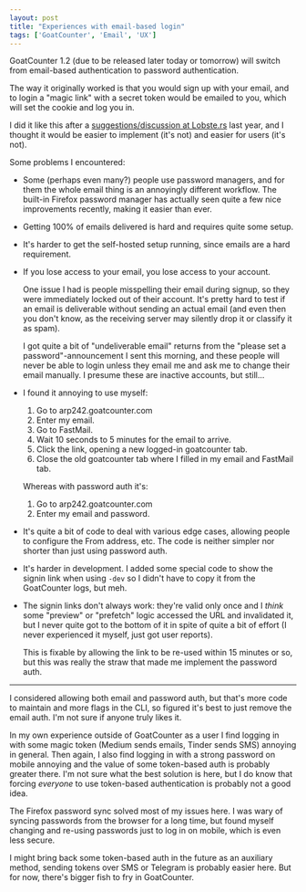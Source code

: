```yaml
---
layout: post
title: "Experiences with email-based login"
tags: ['GoatCounter', 'Email', 'UX']
---
```


GoatCounter 1.2 (due to be released later today or tomorrow) will switch from
email-based authentication to password authentication.

The way it originally worked is that you would sign up with your email, and to
login a "magic link" with a secret token would be emailed to you, which will set
the cookie and log you in.

I did it like this after a [suggestions/discussion at Lobste.rs][l] last year,
and I thought it would be easier to implement (it's not) and easier for users
(it's not).

[l]: https://lobste.rs/s/kkfmoi/getting_toasty_observations_on_burnout#c_9d1rd6

Some problems I encountered:

- Some (perhaps even many?) people use password managers, and for them the whole
  email thing is an annoyingly different workflow. The built-in Firefox password
  manager has actually seen quite a few nice improvements recently, making it
  easier than ever.

- Getting 100% of emails delivered is hard and requires quite some setup.

- It's harder to get the self-hosted setup running, since emails are a hard
  requirement.

- If you lose access to your email, you lose access to your account.

  One issue I had is people misspelling their email during signup, so they were
  immediately locked out of their account. It's pretty hard to test if an email
  is deliverable without sending an actual email (and even then you don't know,
  as the receiving server may silently drop it or classify it as spam).

  I got quite a bit of "undeliverable email" returns from the "please set a
  password"-announcement I sent this morning, and these people will never be
  able to login unless they email me and ask me to change their email manually.
  I presume these are inactive accounts, but still...

- I found it annoying to use myself:

  1. Go to arp242.goatcounter.com
  2. Enter my email.
  3. Go to FastMail.
  4. Wait 10 seconds to 5 minutes for the email to arrive.
  5. Click the link, opening a new logged-in goatcounter tab.
  6. Close the old goatcounter tab where I filled in my email and FastMail tab.

  Whereas with password auth it's:

  1. Go to arp242.goatcounter.com
  2. Enter my email and password.

- It's quite a bit of code to deal with various edge cases, allowing people to
  configure the From address, etc. The code is neither simpler nor shorter than
  just using password auth.

- It's harder in development. I added some special code to show the signin link
  when using `-dev` so I didn't have to copy it from the GoatCounter logs, but
  meh.

- The signin links don't always work: they're valid only once and I *think* some
  "preview" or "prefetch" logic accessed the URL and invalidated it, but I never
  quite got to the bottom of it in spite of quite a bit of effort (I never
  experienced it myself, just got user reports).

  This is fixable by allowing the link to be re-used within 15 minutes or so,
  but this was really the straw that made me implement the password auth.

---

I considered allowing both email and password auth, but that's more code to
maintain and more flags in the CLI, so figured it's best to just remove the
email auth. I'm not sure if anyone truly likes it.

In my own experience outside of GoatCounter as a user I find logging in with
some magic token (Medium sends emails, Tinder sends SMS) annoying in general.
Then again, I also find logging in with a strong password on mobile annoying and
the value of some token-based auth is probably greater there. I'm not sure what
the best solution is here, but I do know that forcing *everyone* to use
token-based authentication is probably not a good idea.

The Firefox password sync solved most of my issues here. I was wary of syncing
passwords from the browser for a long time, but found myself changing and
re-using passwords just to log in on mobile, which is even less secure.

I might bring back some token-based auth in the future as an auxiliary method,
sending tokens over SMS or Telegram is probably easier here. But for now,
there's bigger fish to fry in GoatCounter.
